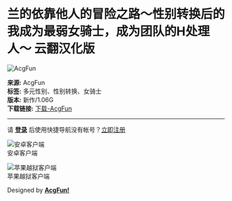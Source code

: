 # 兰的依靠他人的冒险之路〜性别转换后的我成为最弱女骑士，成为团队的H处理人〜 云翻汉化版

![AcgFun](./template/AcgFun_style/images/logo.webp)

**来源:** AcgFun  
**标签:** 多元性别、性别转换、女骑士  
**版本:** 新作/1.06G  
**下载链接:** [下载-AcgFun](https://acgfun.net)

---

请 [**登录**](member.php?mod=logging&action=login) 后使用快捷导航没有帐号？[立即注册](member.php?mod=acgfun_register "注册")

![安卓客户端](./template/AcgFun_style/images/ewm_android.png)  
安卓客户端

![苹果越狱客户端](./template/AcgFun_style/images/ewm_ios.png)  
苹果越狱客户端

Designed by **[AcgFun!](https://acgfun.net)**
<!-- tcd_original_link https://acgfun.moe/thread-69563-1-1.html -->
